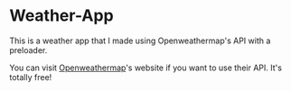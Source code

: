 # Weather-App
This is a weather app that I made using Openweathermap's API with a preloader.

You can visit [Openweathermap](https://openweathermap.org/)'s website if you want to use their API.
It's totally free!
